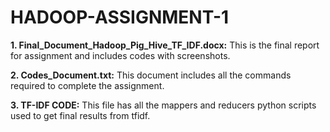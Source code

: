 # HADOOP-ASSIGNMENT-1

**1. Final_Document_Hadoop_Pig_Hive_TF_IDF.docx:**
This is the final report for assignment and includes codes with screenshots.

**2. Codes_Document.txt:**
This document includes all the commands required to complete the assignment.

**3. TF-IDF CODE:**
This file has all the mappers and reducers python scripts used to get final results from tfidf.

